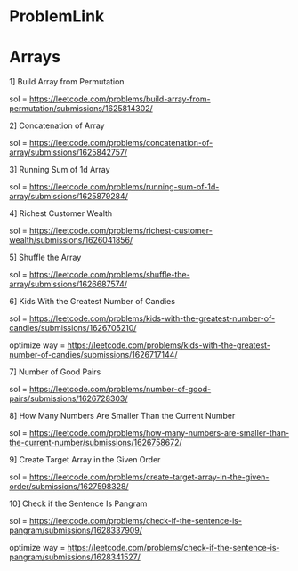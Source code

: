 # ProblemLink
# Arrays
1] Build Array from Permutation

sol = https://leetcode.com/problems/build-array-from-permutation/submissions/1625814302/

2] Concatenation of Array

sol = https://leetcode.com/problems/concatenation-of-array/submissions/1625842757/

3] Running Sum of 1d Array

sol = https://leetcode.com/problems/running-sum-of-1d-array/submissions/1625879284/

4] Richest Customer Wealth 

sol = https://leetcode.com/problems/richest-customer-wealth/submissions/1626041856/

5] Shuffle the Array

sol = https://leetcode.com/problems/shuffle-the-array/submissions/1626687574/

6] Kids With the Greatest Number of Candies

sol = https://leetcode.com/problems/kids-with-the-greatest-number-of-candies/submissions/1626705210/

optimize way = https://leetcode.com/problems/kids-with-the-greatest-number-of-candies/submissions/1626717144/

7] Number of Good Pairs

sol = https://leetcode.com/problems/number-of-good-pairs/submissions/1626728303/

8] How Many Numbers Are Smaller Than the Current Number

sol = https://leetcode.com/problems/how-many-numbers-are-smaller-than-the-current-number/submissions/1626758672/

9]  Create Target Array in the Given Order

sol = https://leetcode.com/problems/create-target-array-in-the-given-order/submissions/1627598328/

10] Check if the Sentence Is Pangram

sol = https://leetcode.com/problems/check-if-the-sentence-is-pangram/submissions/1628337909/

optimize way = https://leetcode.com/problems/check-if-the-sentence-is-pangram/submissions/1628341527/


